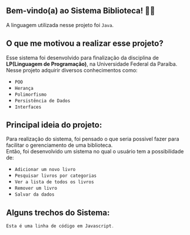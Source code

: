 ## Bem-vindo(a) ao Sistema Biblioteca! 👋🏼

A linguagem utilizada nesse projeto foi `Java`. 

## O que me motivou a realizar esse projeto?

Esse sistema foi desenvolvido para finalização da disciplina de **LP(Linguagem de Programação)**, na Universidade Federal da Paraíba.<br>Nesse projeto adquirir diversos conhecimentos como:

- `POO`
- `Herança`
- `Polimorfismo`
- `Persistência de Dados`
- `Interfaces`

## Principal ideia do projeto:

Para realização do sistema, foi pensado o que seria possivel fazer para facilitar o gerenciamento de uma biblioteca.<br>Então, foi desenvolvido um sistema no qual o usuário tem a possibilidade de:

- `Adicionar um novo livro`
- `Pesquisar livros por categorias`
- `Ver a lista de todos os livros`
- `Remover um livro`
- `Salvar da dados`

## Alguns trechos do Sistema:

~~~javascript
Esta é uma linha de código em Javascript.
~~~
